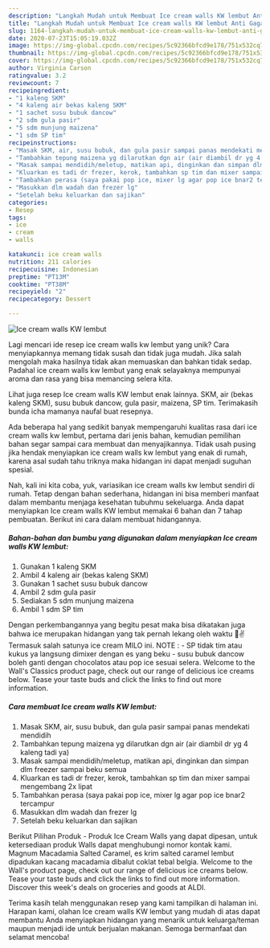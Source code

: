 ```yaml
---
description: "Langkah Mudah untuk Membuat Ice cream walls KW lembut Anti Gagal"
title: "Langkah Mudah untuk Membuat Ice cream walls KW lembut Anti Gagal"
slug: 1164-langkah-mudah-untuk-membuat-ice-cream-walls-kw-lembut-anti-gagal
date: 2020-07-23T15:05:19.032Z
image: https://img-global.cpcdn.com/recipes/5c92366bfcd9e178/751x532cq70/ice-cream-walls-kw-lembut-foto-resep-utama.jpg
thumbnail: https://img-global.cpcdn.com/recipes/5c92366bfcd9e178/751x532cq70/ice-cream-walls-kw-lembut-foto-resep-utama.jpg
cover: https://img-global.cpcdn.com/recipes/5c92366bfcd9e178/751x532cq70/ice-cream-walls-kw-lembut-foto-resep-utama.jpg
author: Virginia Carson
ratingvalue: 3.2
reviewcount: 7
recipeingredient:
- "1 kaleng SKM"
- "4 kaleng air bekas kaleng SKM"
- "1 sachet susu bubuk dancow"
- "2 sdm gula pasir"
- "5 sdm munjung maizena"
- "1 sdm SP tim"
recipeinstructions:
- "Masak SKM, air, susu bubuk, dan gula pasir sampai panas mendekati mendidih"
- "Tambahkan tepung maizena yg dilarutkan dgn air (air diambil dr yg 4 kaleng tadi ya)"
- "Masak sampai mendidih/meletup, matikan api, dinginkan dan simpan dlm freezer sampai beku semua"
- "Kluarkan es tadi dr frezer, kerok, tambahkan sp tim dan mixer sampai mengembang 2x lipat"
- "Tambahkan perasa (saya pakai pop ice, mixer lg agar pop ice bnar2 tercampur"
- "Masukkan dlm wadah dan frezer lg"
- "Setelah beku keluarkan dan sajikan"
categories:
- Resep
tags:
- ice
- cream
- walls

katakunci: ice cream walls 
nutrition: 211 calories
recipecuisine: Indonesian
preptime: "PT13M"
cooktime: "PT38M"
recipeyield: "2"
recipecategory: Dessert

---
```



![Ice cream walls KW lembut](https://img-global.cpcdn.com/recipes/5c92366bfcd9e178/751x532cq70/ice-cream-walls-kw-lembut-foto-resep-utama.jpg)

Lagi mencari ide resep ice cream walls kw lembut yang unik? Cara menyiapkannya memang tidak susah dan tidak juga mudah. Jika salah mengolah maka hasilnya tidak akan memuaskan dan bahkan tidak sedap. Padahal ice cream walls kw lembut yang enak selayaknya mempunyai aroma dan rasa yang bisa memancing selera kita.

Lihat juga resep Ice cream walls KW lembut enak lainnya. SKM, air (bekas kaleng SKM), susu bubuk dancow, gula pasir, maizena, SP tim. Terimakasih bunda icha mamanya naufal buat resepnya.

Ada beberapa hal yang sedikit banyak mempengaruhi kualitas rasa dari ice cream walls kw lembut, pertama dari jenis bahan, kemudian pemilihan bahan segar sampai cara membuat dan menyajikannya. Tidak usah pusing jika hendak menyiapkan ice cream walls kw lembut yang enak di rumah, karena asal sudah tahu triknya maka hidangan ini dapat menjadi suguhan spesial.


Nah, kali ini kita coba, yuk, variasikan ice cream walls kw lembut sendiri di rumah. Tetap dengan bahan sederhana, hidangan ini bisa memberi manfaat dalam membantu menjaga kesehatan tubuhmu sekeluarga. Anda dapat menyiapkan Ice cream walls KW lembut memakai 6 bahan dan 7 tahap pembuatan. Berikut ini cara dalam membuat hidangannya.

<!--inarticleads1-->

##### Bahan-bahan dan bumbu yang digunakan dalam menyiapkan Ice cream walls KW lembut:

1. Gunakan 1 kaleng SKM
1. Ambil 4 kaleng air (bekas kaleng SKM)
1. Gunakan 1 sachet susu bubuk dancow
1. Ambil 2 sdm gula pasir
1. Sediakan 5 sdm munjung maizena
1. Ambil 1 sdm SP tim


Dengan perkembangannya yang begitu pesat maka bisa dikatakan juga bahwa ice merupakan hidangan yang tak pernah lekang oleh waktu 🎼✌ Termasuk salah satunya ice cream MILO ini. NOTE : - SP tidak tim atau kukus ya langsung dimixer dengan es yang beku - susu bubuk dancow boleh ganti dengan chocolatos atau pop ice sesuai selera. Welcome to the Wall&#39;s Classics product page, check out our range of delicious ice creams below. Tease your taste buds and click the links to find out more information. 

<!--inarticleads2-->

##### Cara membuat Ice cream walls KW lembut:

1. Masak SKM, air, susu bubuk, dan gula pasir sampai panas mendekati mendidih
1. Tambahkan tepung maizena yg dilarutkan dgn air (air diambil dr yg 4 kaleng tadi ya)
1. Masak sampai mendidih/meletup, matikan api, dinginkan dan simpan dlm freezer sampai beku semua
1. Kluarkan es tadi dr frezer, kerok, tambahkan sp tim dan mixer sampai mengembang 2x lipat
1. Tambahkan perasa (saya pakai pop ice, mixer lg agar pop ice bnar2 tercampur
1. Masukkan dlm wadah dan frezer lg
1. Setelah beku keluarkan dan sajikan


Berikut Pilihan Produk - Produk Ice Cream Walls yang dapat dipesan, untuk ketersediaan produk Walls dapat menghubungi nomor kontak kami. Magnum Macadamia Salted Caramel, es krim salted caramel lembut dipadukan kacang macadamia dibalut coklat tebal belgia. Welcome to the Wall&#39;s product page, check out our range of delicious ice creams below. Tease your taste buds and click the links to find out more information. Discover this week&#39;s deals on groceries and goods at ALDI. 

Terima kasih telah menggunakan resep yang kami tampilkan di halaman ini. Harapan kami, olahan Ice cream walls KW lembut yang mudah di atas dapat membantu Anda menyiapkan hidangan yang menarik untuk keluarga/teman maupun menjadi ide untuk berjualan makanan. Semoga bermanfaat dan selamat mencoba!
